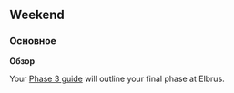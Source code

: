 ## Weekend

### Основное

**Обзор**

Your [Phase 3 guide](../../../../phase-3) will outline your final phase at Elbrus.
